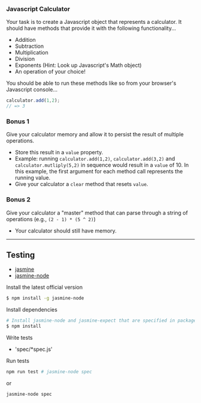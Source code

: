 ### Javascript Calculator

Your task is to create a Javascript object that represents a calculator. It should have methods that provide it with the following functionality...
* Addition
* Subtraction
* Multiplication
* Division
* Exponents (Hint: Look up Javascript's Math object)
* An operation of your choice!

You should be able to run these methods like so from your browser's Javascript console...
```js
calculator.add(1,2);
// => 3
```

### Bonus 1

Give your calculator memory and allow it to persist the result of multiple operations.
* Store this result in a `value` property.
* Example: running `calculator.add(1,2)`, `calculator.add(3,2)` and `calculator.mutliply(5,2)` in sequence would result in a `value` of 10. In this example, the first argument for each method call represents the running value.  
* Give your calculator a `clear` method that resets `value`.

### Bonus 2

Give your calculator a "master" method that can parse through a string of operations (e.g., `(2 - 1) * (5 ^ 2)`)
* Your calculator should still have memory.

---

## Testing

- [jasmine](http://jasmine.github.io/2.0/introduction.html)
- [jasmine-node](https://github.com/mhevery/jasmine-node)

Install the latest official version

```bash
$ npm install -g jasmine-node
```

Install dependencies

```bash
# Install jasmine-node and jasmine-expect that are specified in package.json
$ npm install
```

Write tests

- 'spec/*spec.js'

Run tests

```bash
npm run test # jasmine-node spec
```

or

```bash
jasmine-node spec
```
